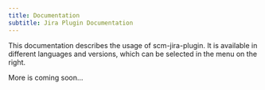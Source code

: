```yaml
---
title: Documentation
subtitle: Jira Plugin Documentation
---
```

This documentation describes the usage of scm-jira-plugin. It is available in different languages and versions, which can be selected in the menu on the right.

More is coming soon...
